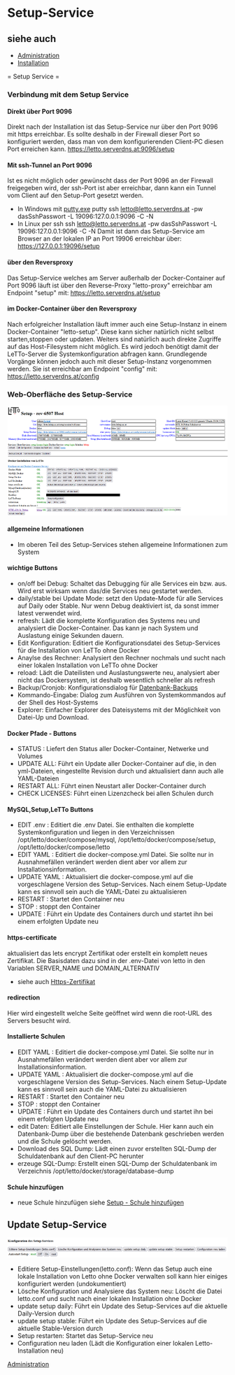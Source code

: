 # Setup-Service
##  siehe auch 
* [Administration](../Administration/index.md)
* [Installation](../Installation/index.md)

= Setup Service = 
###  Verbindung mit dem Setup Service 
####  Direkt über Port 9096 
Direkt nach der Installation ist das Setup-Service nur über den Port 9096 mit https erreichbar. Es sollte deshalb in der Firewall dieser Port so konfiguriert werden, dass man von dem konfigurierenden Client-PC diesen Port erreichen kann. 
  https://letto.serverdns.at:9096/setup
####  Mit ssh-Tunnel an Port 9096 
Ist es nicht möglich oder gewünscht dass der Port 9096 an der Firewall freigegeben wird, der ssh-Port ist aber erreichbar, dann kann ein Tunnel vom Client auf den Setup-Port gesetzt werden.
* In Windows mit [putty.exe](https://www.putty.org/)
  putty ssh letto@letto.serverdns.at -pw dasSshPasswort -L 19096:127.0.0.1:9096 -C -N
* In Linux per ssh
  ssh letto@letto.serverdns.at -pw dasSshPasswort -L 19096:127.0.0.1:9096 -C -N
Damit ist dann das Setup-Service am Browser an der lokalen IP an Port 19906 erreichbar über:
  https://127.0.0.1:19096/setup
####  über den Reversproxy 
Das Setup-Service welches am Server außerhalb der Docker-Container auf Port 9096 läuft ist über den Reverse-Proxy "letto-proxy" erreichbar am Endpoint "setup" mit:
  https://letto.serverdns.at/setup
####  im Docker-Container über den Reversproxy 
Nach erfolgreicher Installation läuft immer auch eine Setup-Instanz in einem Docker-Container "letto-setup". Diese kann sicher natürlich nicht selbst starten,stoppen oder updaten. Weiters sind natürlich auch direkte Zugriffe auf das Host-Filesystem nicht möglich. Es wird jedoch benötigt damit der LeTTo-Server die Systemkonfiguration abfragen kann. Grundlegende Vorgänge können jedoch auch mit dieser Setup-Instanz vorgenommen werden. Sie ist erreichbar am Endpoint "config" mit:
  https://letto.serverdns.at/config

###  Web-Oberfläche des Setup-Service 
![1000px-Setupservice-welcome.png](1000px-Setupservice-welcome.png)
####  allgemeine Informationen 
* Im oberen Teil des Setup-Services stehen allgemeine Informationen zum System
####  wichtige Buttons 
* on/off bei Debug: Schaltet das Debugging für alle Services ein bzw. aus. Wird erst wirksam wenn das/die Services neu gestartet werden.
* daily/stable bei Update Mode: setzt den Update-Mode für alle Services auf Daily oder Stable. Nur wenn Debug deaktiviert ist, da sonst immer latest verwendet wird.
* refresh: Lädt die komplette Konfiguration des Systems neu und analysiert die Docker-Container. Das kann je nach System und Auslastung einige Sekunden dauern.
* Edit Konfiguration: Editiert die Konfigurationsdatei des Setup-Services für die Installation von LeTTo ohne Docker
* Anaylse des Rechner: Analysiert den Rechner nochmals und sucht nach einer lokalen Installation von LeTTo ohne Docker
* reload: Lädt die Dateilisten und Auslastungswerte neu, analysiert aber nicht das Dockersystem, ist deshalb wesentlich schneller als refresh
* Backup/Cronjob: Konfigurationsdialog für [Datenbank-Backups](../Datensicherung-Docker/index.md)
* Kommando-Eingabe: Dialog zum Ausführen von Systemkommandos auf der Shell des Host-Systems
* Explorer: Einfacher Explorer des Dateisystems mit der Möglichkeit von Datei-Up und Download.
####  Docker Pfade - Buttons 
* STATUS : Liefert den Status aller Docker-Container, Netwerke und Volumes
* UPDATE ALL: Führt ein Update aller Docker-Container auf die, in den yml-Dateien, eingestellte Revision durch und aktualisiert dann auch alle YAML-Dateien
* RESTART ALL: Führt einen Neustart aller Docker-Container durch
* CHECK LICENSES: Führt einen Lizenzcheck bei allen Schulen durch
####  MySQL,Setup,LeTTo Buttons 
* EDIT .env : Editiert die .env Datei. Sie enthalten die komplette Systemkonfiguration und liegen in den Verzeichnissen /opt/letto/docker/compose/mysql, /opt/letto/docker/compose/setup, /opt/letto/docker/compose/letto
* EDIT YAML : Editiert die docker-compose.yml Datei. Sie sollte nur in Ausnahmefällen verändert werden dient aber vor allem zur Installationsinformation.
* UPDATE YAML : Aktualisiert die docker-compose.yml auf die vorgeschlagene Version des Setup-Services. Nach einem Setup-Update kann es sinnvoll sein auch die YAML-Datei zu aktualisieren
* RESTART : Startet den Container neu
* STOP : stoppt den Container
* UPDATE : Führt ein Update des Containers durch und startet ihn bei einem erfolgten Update neu
####  https-certificate 
aktualisiert das lets encrypt Zertifikat oder erstellt ein komplett neues Zertifikat. Die Basisdaten dazu sind in der .env-Datei von letto in den Variablen SERVER_NAME und DOMAIN_ALTERNATIV
* siehe auch [Https-Zertifikat](../Https-Zertifikat/index.md)

####  redirection 
Hier wird eingestellt welche Seite geöffnet wird wenn die root-URL des Servers besucht wird.
####  Installierte Schulen 
* EDIT YAML : Editiert die docker-compose.yml Datei. Sie sollte nur in Ausnahmefällen verändert werden dient aber vor allem zur Installationsinformation.
* UPDATE YAML : Aktualisiert die docker-compose.yml auf die vorgeschlagene Version des Setup-Services. Nach einem Setup-Update kann es sinnvoll sein auch die YAML-Datei zu aktualisieren
* RESTART : Startet den Container neu
* STOP : stoppt den Container
* UPDATE : Führt ein Update des Containers durch und startet ihn bei einem erfolgten Update neu
* edit Daten: Editiert alle Einstellungen der Schule. Hier kann auch ein Datenbank-Dump über die bestehende Datenbank geschrieben werden und die Schule gelöscht werden.
* Download des SQL Dump: Lädt einen zuvor erstellten SQL-Dump der Schuldatenbank auf den Client-PC herunter
* erzeuge SQL-Dump: Erstellt einen SQL-Dump der Schuldatenbank im Verzeichnis /opt/letto/docker/storage/database-dump
####  Schule hinzufügen 
* neue Schule hinzufügen siehe [Setup - Schule hinzufügen](/notimplemented/index.md)

##  Update Setup-Service 
![800px-Setup-welcome-config.png](800px-Setup-welcome-config.png)
* Editiere Setup-Einstellungen(letto.conf): Wenn das Setup auch eine lokale Installation von Letto ohne Docker verwalten soll kann hier einiges konfiguriert werden (undokumentiert)
* Lösche Konfiguration und Analysiere das System neu: Löscht die Datei letto.conf und sucht nach einer lokalen Installation ohne Docker
* update setup daily: Führt ein Update des Setup-Services auf die aktuelle Daily-Version durch
* update setup stable: Führt ein Update des Setup-Services auf die aktuelle Stable-Version durch
* Setup restarten: Startet das Setup-Service neu
* Configuration neu laden (Lädt die Konfiguration einer lokalen Letto-Installation neu)

[Administration](../Administration/index.md)

